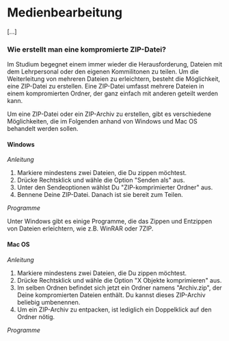 # Medienbearbeitung

[...]


### Wie erstellt man eine kompromierte ZIP-Datei?


Im Studium begegnet einem immer wieder die Herausforderung, Dateien mit dem Lehrpersonal oder den eigenen Kommilitonen zu teilen. Um die Weiterleitung von mehreren Dateien zu erleichtern, besteht die Möglichkeit, eine ZIP-Datei zu erstellen. Eine ZIP-Datei umfasst mehrere Dateien in einem kompromierten Ordner, der ganz einfach mit anderen geteilt werden kann.


Um eine ZIP-Datei oder ein ZIP-Archiv zu erstellen, gibt es verschiedene Möglichkeiten, die im Folgenden anhand von Windows und Mac OS behandelt werden sollen.


#### Windows


_Anleitung_


1. Markiere mindestens zwei Dateien, die Du zippen möchtest.
2. Drücke Rechtsklick und wähle die Option "Senden als" aus.
3. Unter den Sendeoptionen wählst Du "ZIP-komprimierter Ordner" aus.
4. Bennene Deine ZIP-Datei. Danach ist sie bereit zum Teilen.


_Programme_


Unter Windows gibt es einige Programme, die das Zippen und Entzippen von Dateien erleichtern, wie z.B. WinRAR oder 7ZIP.


#### Mac OS


_Anleitung_


1. Markiere mindestens zwei Dateien, die Du zippen möchtest.
2. Drücke Rechtsklick und wähle die Option "X Objekte komprimieren" aus.
3. Im selben Ordnen befindet sich jetzt ein Ordner namens "Archiv.zip", der Deine kompromierten Dateien enthält. Du kannst dieses ZIP-Archiv beliebig umbenennen.
4. Um ein ZIP-Archiv zu entpacken, ist lediglich ein Doppelklick auf den Ordner nötig.


_Programme_